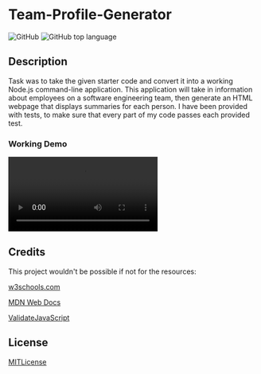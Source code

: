 # Team-Profile-Generator

![GitHub](https://img.shields.io/github/license/Narkhashel/Team-Profile-Generator)
![GitHub top language](https://img.shields.io/github/languages/top/Narkhashel/Team-Profile-Generator)

## Description 

Task was to take the given starter code and convert it into a working Node.js command-line application. This application will take in information about employees on a software engineering team, then generate an HTML webpage that displays summaries for each person. I have been provided with tests, to make sure that every part of my code passes each provided test.

### Working Demo

![Demo](Team-Profile-Generator\assets\Demo_recording.mp4) 

## Credits

This project wouldn't be possible if not for the resources:

[w3schools.com](https://www.w3schools.com/)

[MDN Web Docs](https://developer.mozilla.org/en-US/)

[ValidateJavaScript](https://validatejavascript.com/)

## License

[MITLicense](https://choosealicense.com/licenses/mit/)


